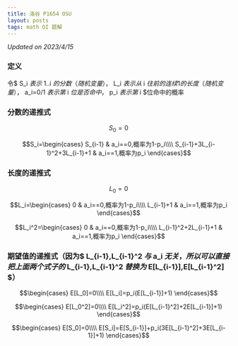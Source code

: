 ```yaml
---
title: 洛谷 P1654 OSU
layout: posts
tags: math OI 题解
---
```


_Updated on 2023/4/15_

### 定义

令$ S_i $表示$ 1..i $的分数（随机变量），$ L_i $表示从$ i $往前的连续$1$的长度（随机变量），$ a_i=0/1 $表示第$ i $位是否命中，$ p_i $表示第$ i $位命中的概率

### 分数的递推式

$$S_0=0$$

$$S_i=\begin{cases}  
S_{i-1} & a_i==0,概率为1-p_i\\\\
S_{i-1}+3L_{i-1}^2+3L_{i-1}+1 & a_i==1,概率为p_i
\end{cases}$$

### 长度的递推式

$$L_0=0$$

$$L_i=\begin{cases}
0 & a_i==0,概率为1-p_i\\\\
L_{i-1}+1 & a_i==1,概率为p_i
\end{cases}$$

$$L_i^2=\begin{cases}
0 & a_i==0,概率为1-p_i\\\\
L_{i-1}^2+2L_{i-1}+1 & a_i==1,概率为p_i
\end{cases}$$

### 期望值的递推式（因为$ L_{i-1},L_{i-1}^2 $与$ a_i $无关，所以可以直接把上面两个式子的$ L_{i-1},L_{i-1}^2 $替换为$ E[L_{i-1}],E[L_{i-1}^2] $）

$$\begin{cases}
E[L_0]=0\\\\
E[L_i]=p_i(E[L_{i-1}]+1)
\end{cases}$$

$$\begin{cases}
E[L_0^2]=0\\\\
E[L_i^2]=p_i(E[L_{i-1}^2]+2E[L_{i-1}]+1)
\end{cases}$$

$$\begin{cases}
E[S_0]=0\\\\
E[S_i]=E[S_{i-1}]+p_i(3E[L_{i-1}^2]+3E[L_{i-1}]+1)
\end{cases}$$
